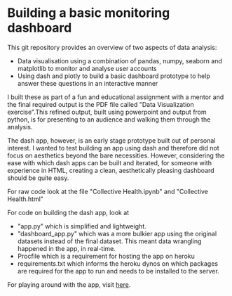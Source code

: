 # Building a basic monitoring dashboard

This git repository provides an overview of two aspects of data analysis:

* Data visualisation using a combination of pandas, numpy, seaborn and matplotlib to monitor and analyse user accounts
* Using dash and plotly to build a basic dashboard prototype to help answer these questions in an interactive manner

I built these as part of a fun and educational assignment with a mentor and the final required output is the PDF file called "Data Visualization exercise".This refined output, built using powerpoint and output from python, is for presenting to an audience and walking them through the analysis. 

The dash app, however, is an early stage prototype built out of personal interest. I wanted to test building an app using dash and therefore did not focus on aesthetics beyond the bare necessities. 
However, considering the ease with which dash apps can be built and iterated, for someone with experience in HTML, creating a clean, aesthetically pleasing dashboard should be quite easy. 

For raw code look at the file "Collective Health.ipynb" and "Collective Health.html"

For code on building the dash app, look at

* "app.py" which is simplified and lightweight.
* "dashboard_app.py" which was a more bulkier app using the original datasets instead of the final dataset. This meant data wrangling happened in the app, in real-time.
* Procfile which is a requirement for hosting the app on heroku
* requirements.txt which informs the heroku dynos on which packages are required for the app to run and needs to be installed to the server. 

For playing around with the app, visit [here](https://dash-sales-app.herokuapp.com/).